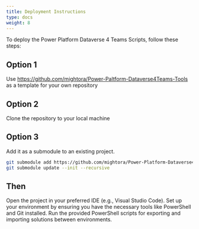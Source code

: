 ```yaml
---
title: Deployment Instructions
type: docs
weight: 8
---
```

To deploy the Power Platform Dataverse 4 Teams Scripts, follow these steps:

## Option 1 
Use https://github.com/mightora/Power-Paltform-Dataverse4Teams-Tools as a template for your own repository 

## Option 2
Clone the repository to your local machine 

## Option 3
Add it as a submodule to an existing project.
```bash
git submodule add https://github.com/mightora/Power-Platform-Dataverse4Teams-Tools.git dataverse4TeamsTools
git submodule update --init --recursive
```

## Then
Open the project in your preferred IDE (e.g., Visual Studio Code).
Set up your environment by ensuring you have the necessary tools like PowerShell and Git installed.
Run the provided PowerShell scripts for exporting and importing solutions between environments.

